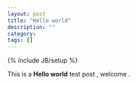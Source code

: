```yaml
---
layout: post
title: "Hello world"
description: ""
category: 
tags: []
---
```

{% include JB/setup %}

This is a **Hello world** test post , welcome .